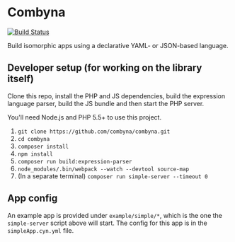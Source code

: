 Combyna
=======

[![Build Status](https://secure.travis-ci.org/combyna/combyna.png?branch=master)](http://travis-ci.org/combyna/combyna)

Build isomorphic apps using a declarative YAML- or JSON-based language.

## Developer setup (for working on the library itself)

Clone this repo, install the PHP and JS dependencies,
build the expression language parser, build the JS bundle
and then start the PHP server.

You'll need Node.js and PHP 5.5+ to use this project.

1. `git clone https://github.com/combyna/combyna.git`
1. `cd combyna`
1. `composer install`
1. `npm install`
1. `composer run build:expression-parser`
1. `node_modules/.bin/webpack --watch --devtool source-map`
1. (In a separate terminal) `composer run simple-server --timeout 0`

## App config

An example app is provided under `example/simple/*`,
which is the one the `simple-server` script above will start.
The config for this app is in the `simpleApp.cyn.yml` file.
